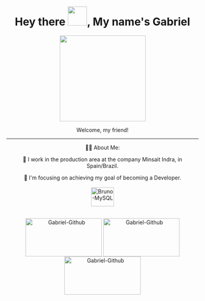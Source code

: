 <div id="header" align="center">
  <h1>Hey there <img src="https://media.giphy.com/media/hvRJCLFzcasrR4ia7z/giphy.gif" width="50px"/>, My name's Gabriel</h1>
<div align="center">
  <img height="225em" src="https://i.imgur.com/baoR9zJ.gif" />
</div>
<p> Welcome, my friend!

<hr />

<p> 👨‍💻 About Me:
  
📍 I work in the production area at the company Minsait Indra, in Spain/Brazil.
</p>
🎯 I'm focusing on achieving my goal of becoming a Developer.

<div style="display: inline_block"><br>
  <img align="center" alt="Bruno-MySQL" height="50" width="60" src="https://www.logo.wine/a/logo/MySQL/MySQL-Logo.wine.svg">
</div>

<div> <br>
  
  <a href="https://www.youtube.com/c/Drankao" target="_blank"><img align="center" alt="Gabriel-Github" height="100" width="200" src="https://www.logo.wine/a/logo/YouTube/YouTube-Logo.wine.svg" target="_blank"></a>
  <a href="https://www.linkedin.com/in/gabriel-garcia-morais-a4067b269/" target="_blank"><img align="center" alt="Gabriel-Github" height="100" width="200" src="https://www.logo.wine/a/logo/LinkedIn/LinkedIn-Logo.wine.svg" target="_blank"></a>
  <a href = "drunklee0@gmail.com"><img align="center" alt="Gabriel-Github" height="100" width="200" src="https://www.logo.wine/a/logo/Google/Google-Logo.wine.svg" target="_blank"></a>

</div>


  
